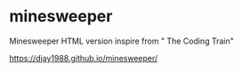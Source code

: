 # minesweeper
Minesweeper HTML version inspire from " The Coding Train"


https://djay1988.github.io/minesweeper/
